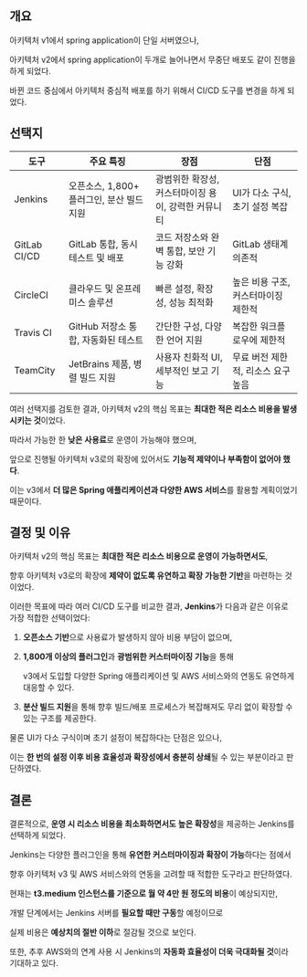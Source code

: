 ## 개요



아키텍처 v1에서 spring application이 단일 서버였으나,

아키텍처 v2에서 spring application이 두개로 늘어나면서 무중단 배포도 같이 진행을 하게 되었다.

바뀐 코드 중심에서 아키텍처 중심적 배포를 하기 위해서 CI/CD 도구를 변경을 하게 되었다.

## 선택지


| 도구 | 주요 특징 | 장점 | 단점 |
| --- | --- | --- | --- |
| Jenkins | 오픈소스, 1,800+ 플러그인, 분산 빌드 지원 | 광범위한 확장성, 커스터마이징 용이, 강력한 커뮤니티 | UI가 다소 구식, 초기 설정 복잡 |
| GitLab CI/CD | GitLab 통합, 동시 테스트 및 배포 | 코드 저장소와 완벽 통합, 보안 기능 강화 | GitLab 생태계 의존적 |
| CircleCI | 클라우드 및 온프레미스 솔루션 | 빠른 설정, 확장성, 성능 최적화 | 높은 비용 구조, 커스터마이징 제한적 |
| Travis CI | GitHub 저장소 통합, 자동화된 테스트 | 간단한 구성, 다양한 언어 지원 | 복잡한 워크플로우에 제한적 |
| TeamCity | JetBrains 제품, 병렬 빌드 지원 | 사용자 친화적 UI, 세부적인 보고 기능 | 무료 버전 제한적, 리소스 요구 높음 |

여러 선택지를 검토한 결과, 아키텍처 v2의 핵심 목표는 **최대한 적은 리소스 비용을 발생시키는 것**이었다.

따라서 가능한 한 **낮은 사용료**로 운영이 가능해야 했으며,

앞으로 진행될 아키텍처 v3로의 확장에 있어서도 **기능적 제약이나 부족함이 없어야 했다**.

이는 v3에서 **더 많은 Spring 애플리케이션과 다양한 AWS 서비스**를 활용할 계획이었기 때문이다.

## 결정 및 이유


아키텍처 v2의 핵심 목표는 **최대한 적은 리소스 비용으로 운영이 가능하면서도**,

향후 아키텍처 v3로의 확장에 **제약이 없도록 유연하고 확장 가능한 기반**을 마련하는 것이었다.

이러한 목표에 따라 여러 CI/CD 도구를 비교한 결과, **Jenkins**가 다음과 같은 이유로 가장 적합한 선택이었다:

1. **오픈소스 기반**으로 사용료가 발생하지 않아 비용 부담이 없으며,
2. **1,800개 이상의 플러그인**과 **광범위한 커스터마이징 기능**을 통해
    
    v3에서 도입할 다양한 Spring 애플리케이션 및 AWS 서비스와의 연동도 유연하게 대응할 수 있다.
    
3. **분산 빌드 지원**을 통해 향후 빌드/배포 프로세스가 복잡해져도 무리 없이 확장할 수 있는 구조를 제공한다.

물론 UI가 다소 구식이며 초기 설정이 복잡하다는 단점은 있으나,

이는 **한 번의 설정 이후 비용 효율성과 확장성에서 충분히 상쇄**될 수 있는 부분이라고 판단하였다.

## 결론



결론적으로, **운영 시 리소스 비용을 최소화하면서도 높은 확장성**을 제공하는 Jenkins를 선택하게 되었다.

Jenkins는 다양한 플러그인을 통해 **유연한 커스터마이징과 확장이 가능**하다는 점에서

향후 아키텍처 v3 및 AWS 서비스와의 연동을 고려할 때 적합한 도구라고 판단하였다.

현재는 **t3.medium 인스턴스를 기준으로 월 약 4만 원 정도의 비용**이 예상되지만,

개발 단계에서는 Jenkins 서버를 **필요할 때만 구동**할 예정이므로

실제 비용은 **예상치의 절반 이하**로 절감될 것으로 보인다.

또한, 추후 AWS와의 연계 사용 시 Jenkins의 **자동화 효율성이 더욱 극대화될 것**이라 기대하고 있다.
